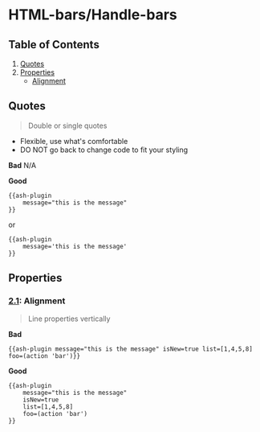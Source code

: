 
# HTML-bars/Handle-bars

## Table of Contents
1. [Quotes](#quotes)
1. [Properties](#properties)
	- [Alignment](#properties--alignment)

## Quotes
> Double or single quotes
* Flexible, use what's comfortable
* DO NOT go back to change code to fit your styling

**Bad**
N/A

**Good**
```
{{ash-plugin
	message="this is the message"
}}
```

or

```
{{ash-plugin
	message='this is the message'
}}
```
## Properties
<a name="properties--alignment"></a><a name="1.1"></a>
### [2.1](#properties--alignment): Alignment
> Line properties vertically

**Bad**
```
{{ash-plugin message="this is the message" isNew=true list=[1,4,5,8] foo=(action 'bar')}}
```

**Good**
```
{{ash-plugin
	message="this is the message"
	isNew=true
	list=[1,4,5,8]
	foo=(action 'bar')
}}
```

